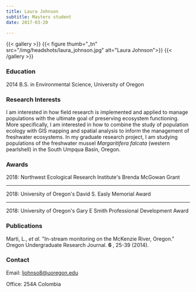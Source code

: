 ```yaml
---
title: Laura Johnson
subtitle: Masters student
date: 2017-03-20

---
```


{{< gallery >}}
  {{< figure thumb="_tn" src="/img/headshots/laura_johnson.jpg" alt="Laura Johnson">}}
{{< /gallery >}}

<!--more-->
### Education
2014 B.S. in Environmental Science, University of Oregon

### Research Interests
I am interested in how field research is implemented and applied to manage populations with the ultimate goal of preserving ecosystem functioning. More specifically, I am interested in how to combine the study of population ecology with GIS mapping and spatial analysis to inform the management of freshwater ecosystems. In my graduate research project, I am studying populations of the freshwater mussel _Margaritifera falcata_ (western pearlshell) in the South Umpqua Basin, Oregon.
### Awards
2018:  Northwest Ecological Research Institute's Brenda McGowan Grant
<hr>2018:  University of Oregon's David S. Easly Memorial Award
<hr>2018:  University of Oregon's Gary E Smith Professional Development Award


### Publications
Marti, L., _et al._ "In-stream monitoring on the McKenzie River, Oregon." Oregon        Undergraduate Research Journal. <strong> 6 </strong>, 25-39 (2014). 

### Contact
Email: ljohnso8@uoregon.edu

Office: 254A Colombia

